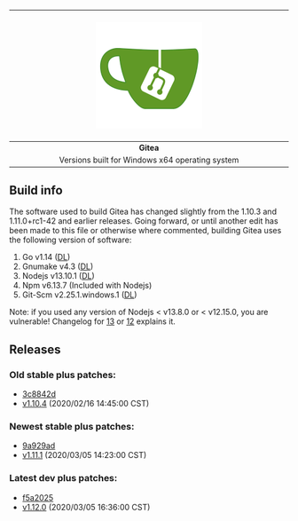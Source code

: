 | &emsp;&emsp;&emsp;&emsp;&emsp;&emsp;&emsp;&emsp;&emsp;&emsp;&emsp;&emsp;&emsp;&emsp;&emsp;&emsp;&emsp;&emsp;&emsp;&emsp;&emsp;&emsp;&emsp;&emsp;&emsp; ![gitea-logo](reqs/gitea-192.png "Gitea logo") &emsp;&emsp;&emsp;&emsp;&emsp;&emsp;&emsp;&emsp;&emsp;&emsp;&emsp;&emsp;&emsp;&emsp;&emsp;&emsp;&emsp;&emsp;&emsp;&emsp;&emsp;&emsp;&emsp;&emsp;&emsp; |
| :---: |
| **Gitea** |
| Versions built for Windows x64 operating system |

## Build info

The software used to build Gitea has changed slightly from the 1.10.3 and 1.11.0+rc1-42 and earlier releases. Going forward, or until another edit has been made to this file or otherwise where commented, building Gitea uses the following version of software:

1. Go v1.14 ([DL](https://golang.org/dl/))
2. Gnumake v4.3 ([DL](https://github.com/mbuilov/gnumake-windows))
3. Nodejs v13.10.1 ([DL](https://nodejs.org/en/download/current/))
4. Npm v6.13.7 (Included with Nodejs)
5. Git-Scm v2.25.1.windows.1 ([DL](https://git-scm.com/downloads))

Note: if you used any version of Nodejs < v13.8.0 or < v12.15.0, you are vulnerable! Changelog for [13](https://github.com/nodejs/node/blob/master/doc/changelogs/CHANGELOG_V13.md#13.8.0) or [12](https://github.com/nodejs/node/blob/master/doc/changelogs/CHANGELOG_V12.md#12.15.0) explains it.


## Releases

### Old stable plus patches:

* [3c8842d](https://github.com/go-gitea/gitea/releases/tag/v1.10.4)
* [v1.10.4](https://raw.githubusercontent.com/iamdoubz/Gitea4Windows/master/v1.10/1.10.4.7z) (2020/02/16 14:45:00 CST)

### Newest stable plus patches:

* [9a929ad](https://github.com/go-gitea/gitea/commit/9a929ad17fe1f110d45b83e00e6f0068fcbc1b60)
* [v1.11.1](https://raw.githubusercontent.com/iamdoubz/Gitea4Windows/master/v1.11/1.11.1+40.7z) (2020/03/05 14:23:00 CST)

### Latest dev plus patches:

* [f5a2025](https://github.com/go-gitea/gitea/commit/f5a20250ae65c422a8f5de3415f484bca087abe1)
* [v1.12.0](https://raw.githubusercontent.com/iamdoubz/Gitea4Windows/master/v1.12/1.12.0+dev-440.7z) (2020/03/05 16:36:00 CST)